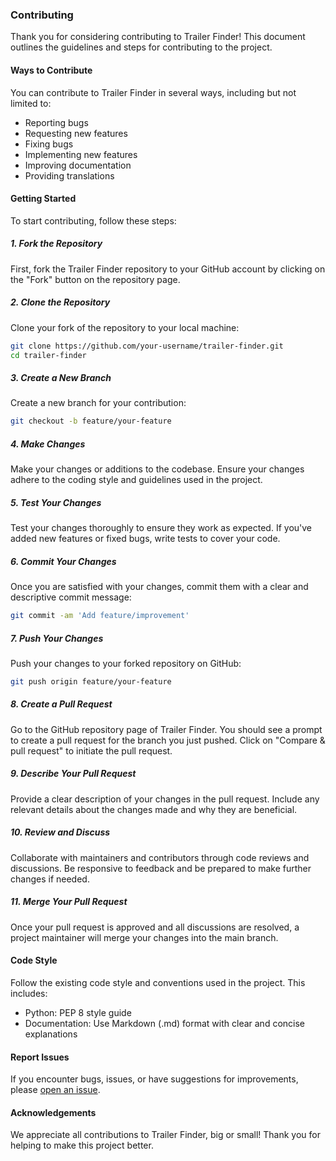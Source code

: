 ### Contributing

Thank you for considering contributing to Trailer Finder! This document outlines the guidelines and steps for contributing to the project.

#### Ways to Contribute

You can contribute to Trailer Finder in several ways, including but not limited to:

- Reporting bugs
- Requesting new features
- Fixing bugs
- Implementing new features
- Improving documentation
- Providing translations

#### Getting Started

To start contributing, follow these steps:

##### 1. Fork the Repository

First, fork the Trailer Finder repository to your GitHub account by clicking on the "Fork" button on the repository page.

##### 2. Clone the Repository

Clone your fork of the repository to your local machine:

```bash
git clone https://github.com/your-username/trailer-finder.git
cd trailer-finder
```

##### 3. Create a New Branch

Create a new branch for your contribution:

```bash
git checkout -b feature/your-feature
```

##### 4. Make Changes

Make your changes or additions to the codebase. Ensure your changes adhere to the coding style and guidelines used in the project.

##### 5. Test Your Changes

Test your changes thoroughly to ensure they work as expected. If you've added new features or fixed bugs, write tests to cover your code.

##### 6. Commit Your Changes

Once you are satisfied with your changes, commit them with a clear and descriptive commit message:

```bash
git commit -am 'Add feature/improvement'
```

##### 7. Push Your Changes

Push your changes to your forked repository on GitHub:

```bash
git push origin feature/your-feature
```

##### 8. Create a Pull Request

Go to the GitHub repository page of Trailer Finder. You should see a prompt to create a pull request for the branch you just pushed. Click on "Compare & pull request" to initiate the pull request.

##### 9. Describe Your Pull Request

Provide a clear description of your changes in the pull request. Include any relevant details about the changes made and why they are beneficial.

##### 10. Review and Discuss

Collaborate with maintainers and contributors through code reviews and discussions. Be responsive to feedback and be prepared to make further changes if needed.

##### 11. Merge Your Pull Request

Once your pull request is approved and all discussions are resolved, a project maintainer will merge your changes into the main branch.

#### Code Style

Follow the existing code style and conventions used in the project. This includes:

- Python: PEP 8 style guide
- Documentation: Use Markdown (.md) format with clear and concise explanations

#### Report Issues

If you encounter bugs, issues, or have suggestions for improvements, please [open an issue](https://github.com/kalibrado/trailer-finder/issues).

#### Acknowledgements

We appreciate all contributions to Trailer Finder, big or small! Thank you for helping to make this project better.
